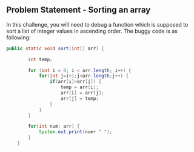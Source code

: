 ## Problem Statement - Sorting an array

In this challenge, you will need to debug a function which is supposed to sort a list of integer values in ascending order. The buggy code is as following:

```java
public static void sort(int[] arr) {

        int temp;

        for (int i = 0; i < arr.length; i++) {
            for(int j=i+1;j<arr.length;j++) {
                if(arr[i]>arr[j]) {
                    temp = arr[i];
                    arr[i] = arr[j];
                    arr[j] = temp;
                }
            }
        }

        for(int num: arr) {
            System.out.print(num+ " ");
        }
    }
```


